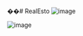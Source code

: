 ��#   R e a l E s t o 
 ![image](https://github.com/iinava/RealEsto/assets/131179814/f73894b8-7063-471b-8901-964e9b5fa007)

 ![image](https://github.com/iinava/RealEsto/assets/131179814/91df6e10-15b9-4faa-bd37-ec4c68d61a1a)
